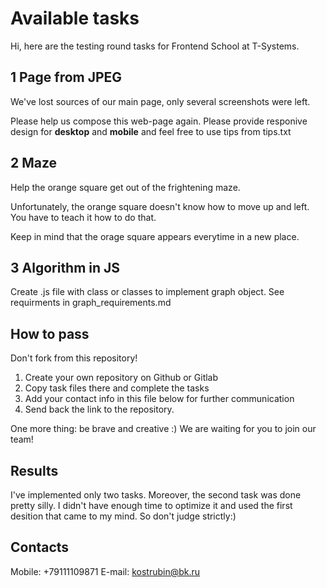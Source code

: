 # Available tasks
Hi, here are the testing round tasks for Frontend School at T-Systems.

## 1 Page from JPEG
We've lost sources of our main page, only several screenshots were left.

Please help us compose this web-page again.
Please provide responive design for **desktop** and **mobile** and feel free to use tips from tips.txt

## 2 Maze
Help the orange square get out of the frightening maze.

Unfortunately, the orange square doesn't know how to move up and left.
You have to teach it how to do that.

Keep in mind that the orage square appears everytime in a new place.

## 3 Algorithm in JS
Create .js file with class or classes to implement graph object. See requirments in graph_requirements.md


## How to pass
Don't fork from this repository!

1. Create your own repository on Github or Gitlab
2. Copy task files there and complete the tasks
3. Add your contact info in this file below for further communication
4. Send back the link to the repository.

One more thing: be brave and creative :)
We are waiting for you to join our team!


## Results
I've implemented only two tasks. Moreover, the second task was done pretty silly. I didn't have enough time to optimize it and used the first desition that came to my mind. So don't judge strictly:)

## Contacts
Mobile: +79111109871
E-mail: kostrubin@bk.ru
